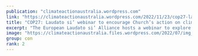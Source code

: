 ```yaml
---
publication: "climateactionaustralia.wordpress.com"
link: "https://climateactionaustralia.wordpress.com/2022/11/23/cop27-laudato-si-webinar-to-encourage-churchs-action-on-climate-crisis-tellthetruth-demand-climateaction-sdg13-auspol-degrowth-less-is-more/"
title: "COP27: Laudato si’ webinar to encourage Church’s action on climate crisis #TellTheTruth demand #ClimateAction #SDG13 #auspol #Degrowth Less is More"
excerpt: "The European Laudato si’ Alliance hosts a webinar to explore solutions to maximize the impact of Catholics in the environmental crisis, as the COP27 climate conference ended in Egypt. By Edoa…"
image: "https://climateactionaustralia.files.wordpress.com/2022/07/img_1340-1.png"
group: con
rank: 2
---
```

